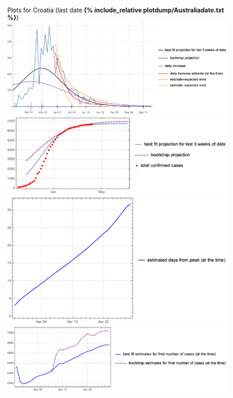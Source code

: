 Plots for Croatia (last date **{% include_relative plotdump/Australiadate.txt %}**)
![](plotdump/Australiagraf.png)
![](plotdump/Australialoggraf.png)
![](plotdump/Australiadfgraf.png)
![](plotdump/Australiafinalplot.png)